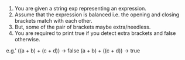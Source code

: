 1. You are given a string exp representing an expression.
2. Assume that the expression is balanced  i.e. the opening and closing brackets match with each other.
3. But, some of the pair of brackets maybe extra/needless. 
4. You are required to print true if you detect extra brackets and false otherwise.

e.g.'
((a + b) + (c + d)) -> false
(a + b) + ((c + d)) -> true

